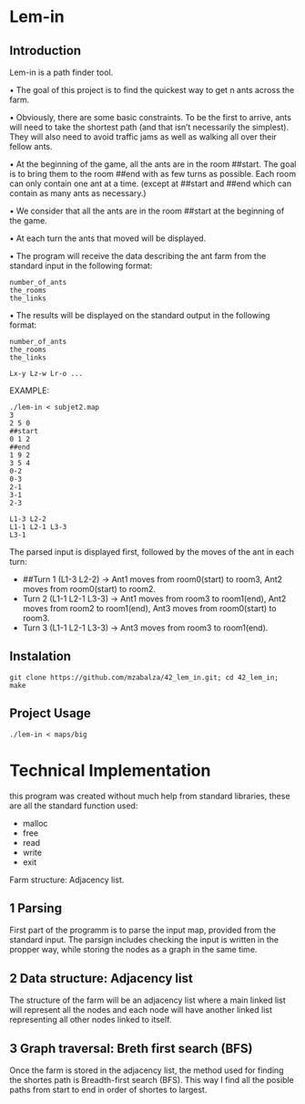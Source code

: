 # Lem-in

## Introduction
Lem-in is a path finder tool.

• The goal of this project is to find the quickest way to get n ants across the farm.

• Obviously, there are some basic constraints. To be the first to arrive, ants will need
to take the shortest path (and that isn’t necessarily the simplest). They will also
need to avoid traffic jams as well as walking all over their fellow ants.

• At the beginning of the game, all the ants are in the room ##start. The goal is
to bring them to the room ##end with as few turns as possible. Each room can
only contain one ant at a time. (except at ##start and ##end which can contain
as many ants as necessary.)

• We consider that all the ants are in the room ##start at the beginning of the game.

• At each turn the ants that moved will be displayed.

• The program will receive the data describing the ant farm from the standard input
in the following format:
```
number_of_ants
the_rooms
the_links
```

• The results will be displayed on the standard output in the following format:
```
number_of_ants
the_rooms
the_links

Lx-y Lz-w Lr-o ...
```

EXAMPLE: 
```
./lem-in < subjet2.map
3
2 5 0
##start
0 1 2
##end
1 9 2
3 5 4
0-2
0-3
2-1
3-1
2-3

L1-3 L2-2
L1-1 L2-1 L3-3
L3-1 
```
The parsed input is displayed first, followed by the moves of the ant in each turn:
- ##Turn 1 (L1-3 L2-2) -> Ant1 moves from room0(start) to room3, Ant2 moves from room0(start) to room2.
- Turn 2 (L1-1 L2-1 L3-3) -> Ant1 moves from room3 to room1(end), Ant2 moves from room2 to room1(end), Ant3 moves from room0(start) to room3.
- Turn 3 (L1-1 L2-1 L3-3) -> Ant3 moves from room3 to room1(end).

## Instalation
```
git clone https://github.com/mzabalza/42_lem_in.git; cd 42_lem_in; make
```

## Project Usage
```
./lem-in < maps/big
```

# Technical Implementation
this program was created without much help from standard libraries, these are all the standard function used:
- malloc
- free
- read
- write
- exit

Farm structure: Adjacency list.

## 1 Parsing
First part of the programm is to parse the input map, provided from the standard input. The parsign includes checking the input is written in the propper way, while storing the nodes as a graph  in the same time. 
## 2 Data structure: Adjacency list
The structure of the farm will be an adjacency list where a main linked list will represent all the nodes and each node will have another linked list representing all other nodes linked to itself.
## 3 Graph traversal: Breth first search (BFS)
Once the farm is stored in the adjacency list, the method used for finding the shortes path is Breadth-first search (BFS).
This way I find all the posible paths from start to end in order of shortes to largest.


